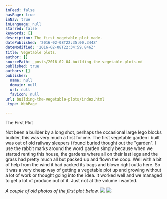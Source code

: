 ```yaml
---
inFeed: false
hasPage: true
inNav: true
inLanguage: null
starred: false
keywords: []
description: The first vegetable plot made.
datePublished: '2016-02-08T22:35:00.344Z'
dateModified: '2016-02-08T22:34:59.846Z'
title: Vegetable plots.
author: []
sourcePath: _posts/2016-02-04-building-the-vegetable-plots.md
published: true
authors: []
publisher:
  name: null
  domain: null
  url: null
  favicon: null
url: building-the-vegetable-plots/index.html
_type: WebPage

---
```

The First Plot

Not been a builder by a long shot, perhaps the occasional large lego blocks builder, this was very much a first for me. The first vegetable garden i built was out of old railway sleepers i found buried thought out the "garden". I use the rabbit marks around the word garden simply because when we started renting this house, the gardens where all on their last legs and the grass had pretty much all but packed up and flown the coop. Well with a bit of help from the wind it had packed its bags and blown right outta here.  So it was a very cheap way of getting a vegetable plot up and growing without a lot of work or thought going into the idea. It worked well and we managed to get a lot of produce out of it. Just not at the volume i wanted. 

_A couple of old photos of the first plot below._
![](https://the-grid-user-content.s3-us-west-2.amazonaws.com/ce3a5c42-4026-4a51-a4b2-ef6e4d8a8b59.JPG)
![](https://the-grid-user-content.s3-us-west-2.amazonaws.com/ebcbed37-a909-4cc8-8e43-33e7a80323ae.JPG)